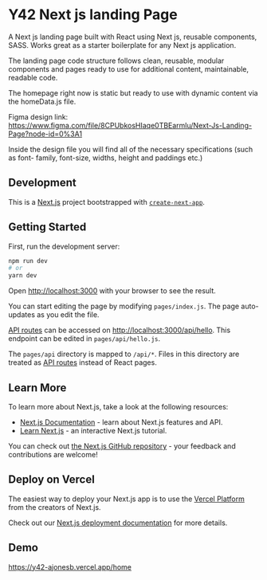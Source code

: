 # Y42 Next js landing Page

A Next js landing page built with React using Next js, reusable components, SASS. Works great as a starter boilerplate for any Next js application.

The landing page code structure follows clean, reusable, modular components and pages ready to use for additional content, maintainable, readable code. 

The homepage right now is static but ready to use with dynamic content via the homeData.js file. 

Figma design link: https://www.figma.com/file/8CPUbkosHIaqe0TBEarmlu/Next-Js-Landing-Page?node-id=0%3A1

Inside the design file you will find all of the necessary specifications (such as font-
family, font-size, widths, height and paddings etc.)

## Development 

This is a [Next.js](https://nextjs.org/) project bootstrapped with [`create-next-app`](https://github.com/vercel/next.js/tree/canary/packages/create-next-app).

## Getting Started

First, run the development server:

```bash
npm run dev
# or
yarn dev
```

Open [http://localhost:3000](http://localhost:3000) with your browser to see the result.

You can start editing the page by modifying `pages/index.js`. The page auto-updates as you edit the file.

[API routes](https://nextjs.org/docs/api-routes/introduction) can be accessed on [http://localhost:3000/api/hello](http://localhost:3000/api/hello). This endpoint can be edited in `pages/api/hello.js`.

The `pages/api` directory is mapped to `/api/*`. Files in this directory are treated as [API routes](https://nextjs.org/docs/api-routes/introduction) instead of React pages.

## Learn More

To learn more about Next.js, take a look at the following resources:

- [Next.js Documentation](https://nextjs.org/docs) - learn about Next.js features and API.
- [Learn Next.js](https://nextjs.org/learn) - an interactive Next.js tutorial.

You can check out [the Next.js GitHub repository](https://github.com/vercel/next.js/) - your feedback and contributions are welcome!

## Deploy on Vercel

The easiest way to deploy your Next.js app is to use the [Vercel Platform](https://vercel.com/new?utm_medium=default-template&filter=next.js&utm_source=create-next-app&utm_campaign=create-next-app-readme) from the creators of Next.js.

Check out our [Next.js deployment documentation](https://nextjs.org/docs/deployment) for more details.

## Demo
https://y42-ajonesb.vercel.app/home
